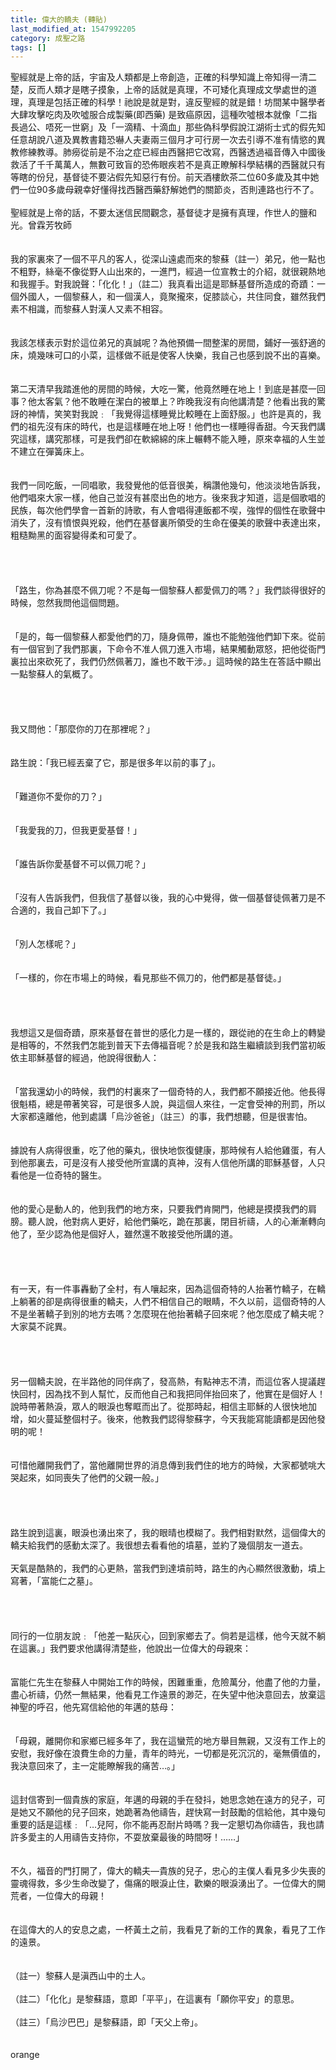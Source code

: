 ```yaml
---
title: 偉大的轎夫 (轉貼)
last_modified_at: 1547992205
category: 成聖之路
tags: []
---
```


<p>聖經就是上帝的話，宇宙及人類都是上帝創造，正確的科學知識上帝知得一清二楚，反而人類才是瞎子摸象，上帝的話就是真理，不可矮化真理成文學處世的道理，真理是包括正確的科學！祂說是就是對，違反聖經的就是錯！坊間某中醫學者大肆攻擊吃肉及吹噓服合成製藥(即西藥) 是致癌原因，這種吹噓根本就像「二指長過公、唔死一世窮」及「一滴精、十滴血」那些偽科學假說江湖術士式的假先知任意胡說八道及異教書籍恐嚇人夫妻兩三個月才可行房一次去引導不准有情慾的異教修練教導。肺癆從前是不治之症已經由西醫把它改寫，西醫透過褔音傳入中國後救活了千千萬萬人，無數可致盲的恐佈眼疾若不是真正瞭解科學結構的西醫就只有等瞎的份兒，基督徒不要沾假先知惡行有份。前天酒樓飲茶二位60多歲及其中她們一位90多歲母親幸好懂得找西醫西藥舒解她們的關節炎，否則連路也行不了。<br/><br/>聖經就是上帝的話，不要太迷信民間觀念，基督徒才是擁有真理，作世人的鹽和光。<!--more-->曾霖芳牧師<br/><br/><br/>我的家裏來了一個不平凡的客人，從深山遠處而來的黎蘇（註一）弟兄，他一點也不粗野，絲毫不像從野人山出來的，一進門，經過一位宣教士的介紹，就很親熱地和我握手。對我說聲：「化化！」（註二）我真看出這是耶穌基督所造成的奇蹟：一個外國人，一個黎蘇人，和一個漢人，竟聚攏來，促膝談心，共住同食，雖然我們素不相識，而黎蘇人對漢人又素不相容。 <br/> <br/><br/>我該怎樣表示對於這位弟兄的真誠呢？為他預備一間整潔的房間，鋪好一張舒適的床，燒幾味可口的小菜，這樣做不祇是使客人快樂，我自己也感到說不出的喜樂。 <br/><br/> <br/>第二天清早我踏進他的房間的時候，大吃一驚，他竟然睡在地上！到底是甚麼一回事？他太客氣？他不敢睡在潔白的被單上？昨晚我沒有向他講清楚？他看出我的驚訝的神情，笑笑對我說﹕「我覺得這樣睡覺比較睡在上面舒服。」也許是真的，我們的祖先沒有床的時代，也是這樣睡在地上呀！他們也一樣睡得香甜。今天我們講究這樣，講究那樣，可是我們卻在軟綿綿的床上輾轉不能入睡，原來幸福的人生並不建立在彈簧床上。 <br/><br/> <br/>我們一同吃飯，一同唱歌，我發覺他的低音很美，稱讚他幾句，他淡淡地告訴我，他們唱來大家一樣，他自己並沒有甚麼出色的地方。後來我才知道，這是個歌唱的民族，每次他們學會一首新的詩歌，有人會唱得連飯都不喫，強悍的個性在歌聲中消失了，沒有憤恨與兇殺，他們在基督裏所領受的生命在優美的歌聲中表達出來，粗糙黝黑的面容變得柔和可愛了。 <br/><br/> <br/><br/><br/>「路生，你為甚麼不佩刀呢？不是每一個黎蘇人都愛佩刀的嗎？」我們談得很好的時候，忽然我問他這個問題。 <br/><br/><br/>「是的，每一個黎蘇人都愛他們的刀，隨身佩帶，誰也不能勉強他們卸下來。從前有一個官到了我們那裏，下命令不准人佩刀進入市場，結果觸動眾怒，把他從衙門裏拉出來砍死了，我們仍然佩著刀，誰也不敢干涉。」這時候的路生在答話中顯出一點黎蘇人的氣概了。 <br/><br/> <br/><br/><br/>我又問他：「那麼你的刀在那裡呢？」 <br/><br/><br/>路生說：「我已經丟棄了它，那是很多年以前的事了」。 <br/><br/><br/>「難道你不愛你的刀？」 <br/><br/><br/>「我愛我的刀，但我更愛基督！」 <br/><br/><br/>「誰告訴你愛基督不可以佩刀呢？」 <br/><br/><br/>「沒有人告訴我們，但我信了基督以後，我的心中覺得，做一個基督徒佩著刀是不合適的，我自己卸下了。」 <br/><br/><br/>「別人怎樣呢？」 <br/><br/><br/>「一樣的，你在市場上的時候，看見那些不佩刀的，他們都是基督徒。」 <br/><br/> <br/><br/><br/>我想這又是個奇蹟，原來基督在普世的感化力是一樣的，跟從祂的在生命上的轉變是相等的，不然我們怎能到普天下去傳福音呢？於是我和路生繼續談到我們當初皈依主耶穌基督的經過，他說得很動人： <br/><br/><br/>「當我還幼小的時候，我們的村裏來了一個奇特的人，我們都不願接近他。他長得很魁梧，總是帶著笑容，可是很多人說，與這個人來往，一定會受神的刑罰，所以大家都遠離他，他到處講「烏沙爸爸」（註三）的事，我們想聽，但是很害怕。 <br/><br/><br/>據說有人病得很重，吃了他的藥丸，很快地恢復健康，那時候有人給他雞蛋，有人到他那裏去，可是沒有人接受他所宣講的真神，沒有人信他所講的耶穌基督，人只看他是一位奇特的醫生。 <br/><br/><br/>他的愛心是動人的，他到我們的地方來，只要我們肯開門，他總是摸摸我們的肩膀。聽人說，他對病人更好，給他們藥吃，跪在那裏，閉目祈禱，人的心漸漸轉向他了，至少認為他是個好人，雖然還不敢接受他所講的道。 <br/><br/> <br/><br/><br/>有一天，有一件事轟動了全村，有人嚷起來，因為這個奇特的人抬著竹轎子，在轎上躺著的卻是病得很重的轎夫，人們不相信自己的眼睛，不久以前，這個奇特的人不是坐著轎子到別的地方去嗎？怎麼現在他抬著轎子回來呢？他怎麼成了轎夫呢？大家莫不詫異。 <br/><br/> <br/><br/><br/>另一個轎夫說，在半路他的同伴病了，發高熱，有點神志不清，而這位客人提議趕快回村，因為找不到人幫忙，反而他自己和我把同伴抬回來了，他實在是個好人！說時帶著熱淚，眾人的眼淚也奪眶而出了。從那時起，相信主耶穌的人很快地加增，如火蔓延整個村子。後來，他教我們認得黎蘇字，今天我能寫能讀都是因他發明的呢！ <br/><br/><br/>可惜他離開我們了，當他離開世界的消息傳到我們住的地方的時候，大家都號咷大哭起來，如同喪失了他們的父親一般。」 <br/><br/> <br/><br/><br/>路生說到這裏，眼淚也湧出來了，我的眼晴也模糊了。我們相對默然，這個偉大的轎夫給我們的感動太深了。我很想去看看他的墳墓，並約了幾個朋友一道去。 <br/><br/>天氣是酷熱的，我們的心更熱，當我們到達墳前時，路生的內心顯然很激動，墳上寫著，「富能仁之墓」。 <br/><br/> <br/><br/><br/>同行的一位朋友說﹕「他差一點灰心，回到家鄉去了。倘若是這樣，他今天就不躺在這裏。」我們要求他講得清楚些，他說出一位偉大的母親來： <br/><br/><br/>富能仁先生在黎蘇人中開始工作的時候，困難重重，危險萬分，他盡了他的力量，盡心祈禱，仍然一無結果，他看見工作遠景的渺茫，在失望中他決意回去，放棄這神聖的呼召，他先寫信給他的年邁的慈母： <br/><br/><br/>「母親，離開你和家鄉已經多年了，我在這蠻荒的地方舉目無親，又沒有工作上的安慰，我好像在浪費生命的力量，青年的時光，一切都是死沉沉的，毫無價值的，我決意回來了，主一定能瞭解我的痛苦…。」 <br/><br/><br/>這封信寄到一個貴族的家庭，年邁的母親的手在發抖，她思念她在遠方的兒子，可是她又不願他的兒子回來，她跪著為他禱告，趕快寫一封鼓勵的信給他，其中幾句重要的話是這樣﹕「…兒阿，你不能再忍耐片時嗎？我一定懇切為你禱告，我也請許多愛主的人用禱告支持你，不耍放棄最後的時間呀！……」 <br/><br/><br/>不久，福音的門打開了，偉大的轎夫—貴族的兒子，忠心的主僕人看見多少失喪的靈魂得救，多少生命改變了，傷痛的眼淚止住，歡樂的眼淚湧出了。一位偉大的開荒者，一位偉大的母親！ <br/><br/><br/>在這偉大的人的安息之處，一杯黃土之前，我看見了新的工作的異象，看見了工作的遠景。 <br/><br/><br/>（註一）黎蘇人是滇西山中的土人。 <br/><br/>（註二）「化化」是黎蘇語，意即「平平」，在這裏有「願你平安」的意思。 <br/><br/>（註三）「烏沙巴巴」是黎蘇語，即「天父上帝」。 <br/><br/> <br/>orange
</p>